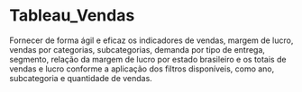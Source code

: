 # Tableau_Vendas
Fornecer de forma ágil e eficaz os indicadores de vendas, margem de lucro, vendas por categorias, subcategorias, demanda por tipo de entrega, segmento, relação da margem de lucro por estado brasileiro e os totais de vendas e lucro conforme a aplicação dos filtros disponíveis, como ano, subcategoria e quantidade de vendas.
